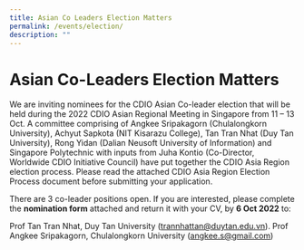 ```yaml
---
title: Asian Co Leaders Election Matters
permalink: /events/election/
description: ""
---
```

# Asian Co-Leaders Election Matters

We are inviting nominees for the CDIO Asian Co-leader election that will be held during the 2022 CDIO Asian Regional Meeting in Singapore from 11 – 13 Oct. A committee comprising of Angkee Sripakagorn (Chulalongkorn University), Achyut Sapkota (NIT Kisarazu College), Tan Tran Nhat (Duy Tan University), Rong Yidan (Dalian Neusoft University of Information) and Singapore Polytechnic with inputs from Juha Kontio (Co-Director, Worldwide CDIO Initiative Council) have put together the CDIO Asia Region election process. Please read the attached CDIO Asia Region Election Process document before submitting your application.

There are 3 co-leader positions open. If you are interested, please complete the **nomination form** attached and return it with your CV, by **6 Oct 2022** to: 

Prof Tan Tran Nhat, Duy Tan University (trannhattan@duytan.edu.vn). 
Prof Angkee Sripakagorn, Chulalongkorn University (angkee.s@gmail.com)

